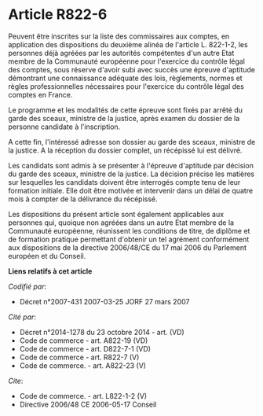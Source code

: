 # Article R822-6

Peuvent être inscrites sur la liste des commissaires aux comptes, en application des dispositions du deuxième alinéa de
l'article L. 822-1-2, les personnes déjà agréées par les autorités compétentes d'un autre Etat membre de la Communauté
européenne pour l'exercice du contrôle légal des comptes, sous réserve d'avoir subi avec succès une épreuve d'aptitude
démontrant une connaissance adéquate des lois, règlements, normes et règles professionnelles nécessaires pour l'exercice du
contrôle légal des comptes en France.

Le programme et les modalités de cette épreuve sont fixés par arrêté du garde des sceaux, ministre de la justice, après
examen du dossier de la personne candidate à l'inscription.

A cette fin, l'intéressé adresse son dossier au garde des sceaux, ministre de la justice. A la réception du dossier complet,
un récépissé lui est délivré.

Les candidats sont admis à se présenter à l'épreuve d'aptitude par décision du garde des sceaux, ministre de la justice. La
décision précise les matières sur lesquelles les candidats doivent être interrogés compte tenu de leur formation initiale.
Elle doit être motivée et intervenir dans un délai de quatre mois à compter de la délivrance du récépissé.

Les dispositions du présent article sont également applicables aux personnes qui, quoique non agréées dans un autre Etat
membre de la Communauté européenne, réunissent les conditions de titre, de diplôme et de formation pratique permettant
d'obtenir un tel agrément conformément aux dispositions de la directive 2006/48/CE du 17 mai 2006 du Parlement européen et du
Conseil.

**Liens relatifs à cet article**

_Codifié par_:

  - Décret n°2007-431 2007-03-25 JORF 27 mars 2007

_Cité par_:

  - Décret n°2014-1278 du 23 octobre 2014 - art. (VD)
  - Code de commerce - art. A822-19 (VD)
  - Code de commerce - art. D822-7-1 (VD)
  - Code de commerce - art. R822-7 (V)
  - Code de commerce. - art. A822-23 (V)

_Cite_:

  - Code de commerce. - art. L822-1-2 (V)
  - Directive 2006/48 CE 2006-05-17 Conseil
